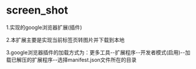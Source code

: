 # screen_shot
1.实现的google浏览器扩展(插件)

2.本扩展主要是实现当前标签页转图片并下载到本地

3.google浏览器插件的加载方式为：更多工具--扩展程序--开发者模式(启用)--加载已解压的扩展程序--选择manifest.json文件所在的目录
